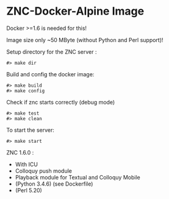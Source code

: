 ZNC-Docker-Alpine Image
========================

Docker >=1.6 is needed for this!

Image size only ~50 MByte (without Python and Perl support)! 

Setup directory for the ZNC server :

```
#> make dir
```

Build and config the docker image:

```
#> make build
#> make config
```

Check if znc starts correctly (debug mode)
```
#> make test
#> make clean
```

To start the server:

```
#> make start
```

ZNC 1.6.0 :

  - With ICU
  - Colloquy push module
  - Playback module for Textual and Colloquy Mobile
  - (Python 3.4.6) (see Dockerfile)
  - (Perl 5.20)
